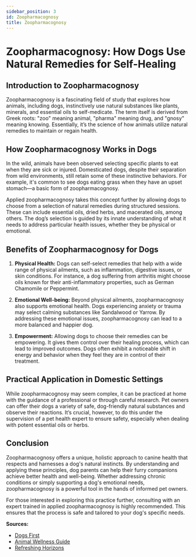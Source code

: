 ```yaml
---
sidebar_position: 3
id: Zoopharmacognosy
title: Zoopharmacognosy
---
```

# Zoopharmacognosy: How Dogs Use Natural Remedies for Self-Healing

## Introduction to Zoopharmacognosy

Zoopharmacognosy is a fascinating field of study that explores how animals, including dogs, instinctively use natural substances like plants, minerals, and essential oils to self-medicate. The term itself is derived from Greek roots: "zoo" meaning animal, "pharma" meaning drug, and "gnosy" meaning knowing. Essentially, it’s the science of how animals utilize natural remedies to maintain or regain health.

## How Zoopharmacognosy Works in Dogs

In the wild, animals have been observed selecting specific plants to eat when they are sick or injured. Domesticated dogs, despite their separation from wild environments, still retain some of these instinctive behaviors. For example, it's common to see dogs eating grass when they have an upset stomach—a basic form of zoopharmacognosy.

Applied zoopharmacognosy takes this concept further by allowing dogs to choose from a selection of natural remedies during structured sessions. These can include essential oils, dried herbs, and macerated oils, among others. The dog’s selection is guided by its innate understanding of what it needs to address particular health issues, whether they be physical or emotional.

## Benefits of Zoopharmacognosy for Dogs

1. **Physical Health:** Dogs can self-select remedies that help with a wide range of physical ailments, such as inflammation, digestive issues, or skin conditions. For instance, a dog suffering from arthritis might choose oils known for their anti-inflammatory properties, such as German Chamomile or Peppermint.

2. **Emotional Well-being:** Beyond physical ailments, zoopharmacognosy also supports emotional health. Dogs experiencing anxiety or trauma may select calming substances like Sandalwood or Yarrow. By addressing these emotional issues, zoopharmacognosy can lead to a more balanced and happier dog.

3. **Empowerment:** Allowing dogs to choose their remedies can be empowering. It gives them control over their healing process, which can lead to improved outcomes. Dogs often exhibit a noticeable shift in energy and behavior when they feel they are in control of their treatment.

## Practical Application in Domestic Settings

While zoopharmacognosy may seem complex, it can be practiced at home with the guidance of a professional or through careful research. Pet owners can offer their dogs a variety of safe, dog-friendly natural substances and observe their reactions. It’s crucial, however, to do this under the supervision of a pet health expert to ensure safety, especially when dealing with potent essential oils or herbs.

## Conclusion

Zoopharmacognosy offers a unique, holistic approach to canine health that respects and harnesses a dog's natural instincts. By understanding and applying these principles, dog parents can help their furry companions achieve better health and well-being. Whether addressing chronic conditions or simply supporting a dog's emotional needs, zoopharmacognosy is a powerful tool in the hands of informed pet owners.

For those interested in exploring this practice further, consulting with an expert trained in applied zoopharmacognosy is highly recommended. This ensures that the process is safe and tailored to your dog's specific needs.

**Sources:**
- [Dogs First](https://dogsfirst.ie/canine-zoopharmacognosy-by-carly-hillier/)
- [Animal Wellness Guide](https://animalwellnessguide.com/applied-zoopharmacognosy-helping-domestic-animals-self-medicate/)
- [Refreshing Horizons](https://refreshinghorizons.com/zoopharmacognosy-animal-self-medication/)
